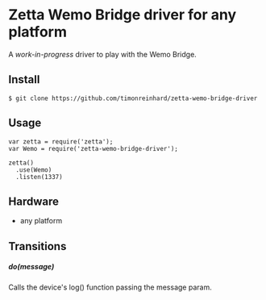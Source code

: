 # Zetta Wemo Bridge driver for any platform

A *work-in-progress* driver to play with the Wemo Bridge.

## Install

```
$ git clone https://github.com/timonreinhard/zetta-wemo-bridge-driver
```

## Usage

```
var zetta = require('zetta');
var Wemo = require('zetta-wemo-bridge-driver');

zetta()
  .use(Wemo)
  .listen(1337)
```

## Hardware

* any platform

## Transitions

##### do(message)

Calls the device's log() function passing the message param.
